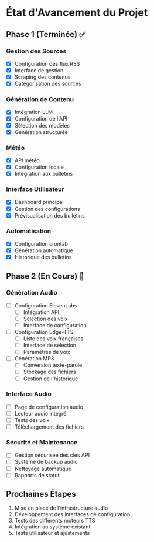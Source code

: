 # État d'Avancement du Projet

## Phase 1 (Terminée) ✅

### Gestion des Sources
- [x] Configuration des flux RSS
- [x] Interface de gestion
- [x] Scraping des contenus
- [x] Catégorisation des sources

### Génération de Contenu
- [x] Intégration LLM
- [x] Configuration de l'API
- [x] Sélection des modèles
- [x] Génération structurée

### Météo
- [x] API météo
- [x] Configuration locale
- [x] Intégration aux bulletins

### Interface Utilisateur
- [x] Dashboard principal
- [x] Gestion des configurations
- [x] Prévisualisation des bulletins

### Automatisation
- [x] Configuration crontab
- [x] Génération automatique
- [x] Historique des bulletins

## Phase 2 (En Cours) 🚀

### Génération Audio
- [ ] Configuration ElevenLabs
  - [ ] Intégration API
  - [ ] Sélection des voix
  - [ ] Interface de configuration
- [ ] Configuration Edge-TTS
  - [ ] Liste des voix françaises
  - [ ] Interface de sélection
  - [ ] Paramètres de voix
- [ ] Génération MP3
  - [ ] Conversion texte-parole
  - [ ] Stockage des fichiers
  - [ ] Gestion de l'historique

### Interface Audio
- [ ] Page de configuration audio
- [ ] Lecteur audio intégré
- [ ] Tests des voix
- [ ] Téléchargement des fichiers

### Sécurité et Maintenance
- [ ] Gestion sécurisée des clés API
- [ ] Système de backup audio
- [ ] Nettoyage automatique
- [ ] Rapports de statut

## Prochaines Étapes

1. Mise en place de l'infrastructure audio
2. Développement des interfaces de configuration
3. Tests des différents moteurs TTS
4. Intégration au système existant
5. Tests utilisateur et ajustements 